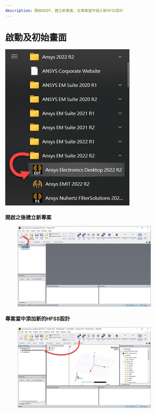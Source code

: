 ```yaml
---
description: 開啟AEDT，建立新專案，在專案當中插入新HFSS設計
---
```


# 啟動及初始畫面

![](<../.gitbook/assets/image (1) (3).png>)

### 開啟之後建立新專案

<figure><img src="../.gitbook/assets/image (13).png" alt=""><figcaption></figcaption></figure>

### 專案當中添加新的HFSS設計

<figure><img src="../.gitbook/assets/image.png" alt=""><figcaption></figcaption></figure>

